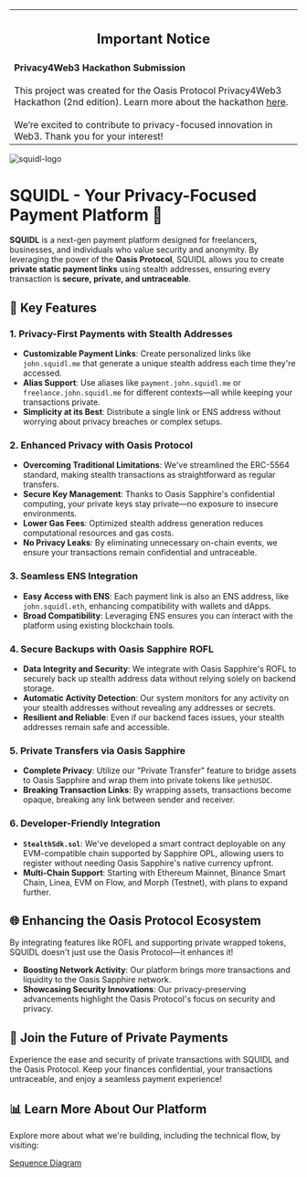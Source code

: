 <table> <tr> <td align="center"><h2>Important Notice</h2></td> </tr> <tr> <td> <strong>Privacy4Web3 Hackathon Submission</strong><br><br> This project was created for the Oasis Protocol Privacy4Web3 Hackathon (2nd edition). Learn more about the hackathon <a href="https://dorahacks.io/hackathon/p4w3/buidl">here</a>.<br><br> We’re excited to contribute to privacy-focused innovation in Web3. Thank you for your interest! </td> </tr> </table>

![squidl-logo](https://github.com/user-attachments/assets/e1034b67-7c7e-419f-b299-09265244b584)

# SQUIDL - Your Privacy-Focused Payment Platform 🚀

**SQUIDL** is a next-gen payment platform designed for freelancers, businesses, and individuals who value security and anonymity. By leveraging the power of the **Oasis Protocol**, SQUIDL allows you to create **private static payment links** using stealth addresses, ensuring every transaction is **secure, private, and untraceable**.

## 🌟 Key Features

### 1. Privacy-First Payments with Stealth Addresses

- **Customizable Payment Links**: Create personalized links like `john.squidl.me` that generate a unique stealth address each time they're accessed.
- **Alias Support**: Use aliases like `payment.john.squidl.me` or `freelance.john.squidl.me` for different contexts—all while keeping your transactions private.
- **Simplicity at its Best**: Distribute a single link or ENS address without worrying about privacy breaches or complex setups.

### 2. Enhanced Privacy with Oasis Protocol

- **Overcoming Traditional Limitations**: We've streamlined the ERC-5564 standard, making stealth transactions as straightforward as regular transfers.
- **Secure Key Management**: Thanks to Oasis Sapphire's confidential computing, your private keys stay private—no exposure to insecure environments.
- **Lower Gas Fees**: Optimized stealth address generation reduces computational resources and gas costs.
- **No Privacy Leaks**: By eliminating unnecessary on-chain events, we ensure your transactions remain confidential and untraceable.

### 3. Seamless ENS Integration

- **Easy Access with ENS**: Each payment link is also an ENS address, like `john.squidl.eth`, enhancing compatibility with wallets and dApps.
- **Broad Compatibility**: Leveraging ENS ensures you can interact with the platform using existing blockchain tools.

### 4. Secure Backups with Oasis Sapphire ROFL

- **Data Integrity and Security**: We integrate with Oasis Sapphire's ROFL to securely back up stealth address data without relying solely on backend storage.
- **Automatic Activity Detection**: Our system monitors for any activity on your stealth addresses without revealing any addresses or secrets.
- **Resilient and Reliable**: Even if our backend faces issues, your stealth addresses remain safe and accessible.

### 5. Private Transfers via Oasis Sapphire

- **Complete Privacy**: Utilize our "Private Transfer" feature to bridge assets to Oasis Sapphire and wrap them into private tokens like `pethUSDC`.
- **Breaking Transaction Links**: By wrapping assets, transactions become opaque, breaking any link between sender and receiver.

### 6. Developer-Friendly Integration

- **`StealthSdk.sol`**: We've developed a smart contract deployable on any EVM-compatible chain supported by Sapphire OPL, allowing users to register without needing Oasis Sapphire's native currency upfront.
- **Multi-Chain Support**: Starting with Ethereum Mainnet, Binance Smart Chain, Linea, EVM on Flow, and Morph (Testnet), with plans to expand further.

## 🌐 Enhancing the Oasis Protocol Ecosystem

By integrating features like ROFL and supporting private wrapped tokens, SQUIDL doesn't just use the Oasis Protocol—it enhances it!

- **Boosting Network Activity**: Our platform brings more transactions and liquidity to the Oasis Sapphire network.
- **Showcasing Security Innovations**: Our privacy-preserving advancements highlight the Oasis Protocol's focus on security and privacy.

## 🎉 Join the Future of Private Payments

Experience the ease and security of private transactions with SQUIDL and the Oasis Protocol. Keep your finances confidential, your transactions untraceable, and enjoy a seamless payment experience!


## 📊 Learn More About Our Platform
Explore more about what we're building, including the technical flow, by visiting:

[Sequence Diagram](https://excalidraw.com/#json=FtV1YyZ2JTzPphmrEw1mG,a_D2Fsds3p8W2OJWlRmk6Q)
